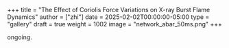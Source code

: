 +++
title = "The Effect of Coriolis Force Variations on X-ray Burst Flame Dynamics"
author = ["zhi"]
date = 2025-02-02T00:00:00-05:00
type = "gallery"
draft = true
weight = 1002
image = "network_abar_50ms.png"
+++

ongoing.
